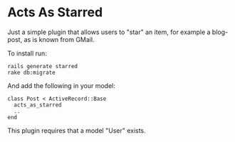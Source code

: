 Acts As Starred
===============

Just a simple plugin that allows users to "star" an item, for example a blog-post, as is known from GMail.

To install run:

    rails generate starred
    rake db:migrate

And add the following in your model:
  
    class Post < ActiveRecord::Base
      acts_as_starred
      ..
    end

This plugin requires that a model "User" exists.
